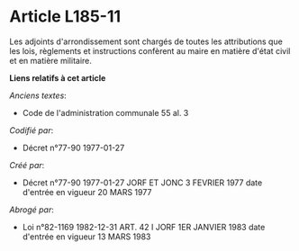 # Article L185-11

Les adjoints d'arrondissement sont chargés de toutes les attributions que les lois, règlements et instructions confèrent au
maire en matière d'état civil et en matière militaire.

**Liens relatifs à cet article**

_Anciens textes_:

  - Code de l'administration communale 55 al. 3

_Codifié par_:

  - Décret n°77-90 1977-01-27

_Créé par_:

  - Décret n°77-90 1977-01-27 JORF ET JONC 3 FEVRIER 1977 date d'entrée en vigueur 20 MARS 1977

_Abrogé par_:

  - Loi n°82-1169 1982-12-31 ART. 42 I JORF 1ER JANVIER 1983 date d'entrée en vigueur 13 MARS 1983
